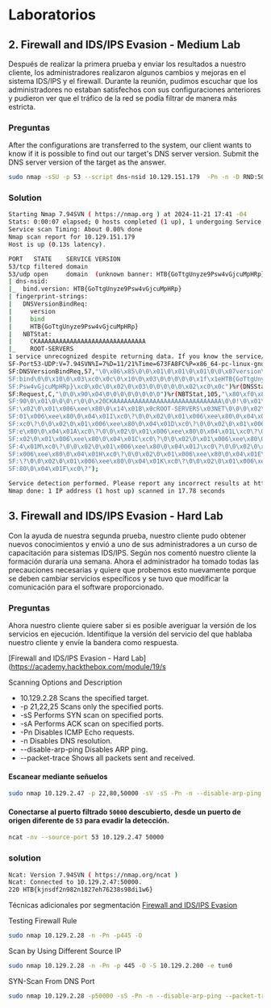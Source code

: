 

# Laboratorios
##  2. Firewall and IDS/IPS Evasion - Medium Lab
Después de realizar la primera prueba y enviar los resultados a nuestro cliente, los administradores realizaron algunos cambios y mejoras en el sistema IDS/IPS y el firewall. Durante la reunión, pudimos escuchar que los administradores no estaban satisfechos con sus configuraciones anteriores y pudieron ver que el tráfico de la red se podía filtrar de manera más estricta.
### Preguntas
After the configurations are transferred to the system, our client wants to know if it is possible to find out our target's DNS server version. Submit the DNS server version of the target as the answer.

```bash
sudo nmap -sSU -p 53 --script dns-nsid 10.129.151.179  -Pn -n -D RND:50 --max-retries 50 -sV 
```

### Solution
```bash
Starting Nmap 7.94SVN ( https://nmap.org ) at 2024-11-21 17:41 -04
Stats: 0:00:07 elapsed; 0 hosts completed (1 up), 1 undergoing Service Scan
Service scan Timing: About 0.00% done
Nmap scan report for 10.129.151.179
Host is up (0.13s latency).

PORT   STATE    SERVICE VERSION
53/tcp filtered domain
53/udp open     domain  (unknown banner: HTB{GoTtgUnyze9Psw4vGjcuMpHRp})
| dns-nsid: 
|_  bind.version: HTB{GoTtgUnyze9Psw4vGjcuMpHRp}
| fingerprint-strings: 
|   DNSVersionBindReq: 
|     version
|     bind
|     HTB{GoTtgUnyze9Psw4vGjcuMpHRp}
|   NBTStat: 
|     CKAAAAAAAAAAAAAAAAAAAAAAAAAAAAAA
|_    ROOT-SERVERS
1 service unrecognized despite returning data. If you know the service/version, please submit the following fingerprint at https://nmap.org/cgi-bin/submit.cgi?new-service :
SF-Port53-UDP:V=7.94SVN%I=7%D=11/21%Time=673FA8FC%P=x86_64-pc-linux-gnu%r(
SF:DNSVersionBindReq,57,"\0\x06\x85\0\0\x01\0\x01\0\x01\0\0\x07version\x04
SF:bind\0\0\x10\0\x03\xc0\x0c\0\x10\0\x03\0\0\0\0\0\x1f\x1eHTB{GoTtgUnyze9
SF:Psw4vGjcuMpHRp}\xc0\x0c\0\x02\0\x03\0\0\0\0\0\x02\xc0\x0c")%r(DNSStatus
SF:Request,C,"\0\0\x90\x04\0\0\0\0\0\0\0\0")%r(NBTStat,105,"\x80\xf0\x80\x
SF:90\0\x01\0\0\0\r\0\0\x20CKAAAAAAAAAAAAAAAAAAAAAAAAAAAAAA\0\0!\0\x01\0\0
SF:\x02\0\x01\x006\xee\x80\0\x14\x01B\x0cROOT-SERVERS\x03NET\0\0\0\x02\0\x
SF:01\x006\xee\x80\0\x04\x01I\xc0\?\0\0\x02\0\x01\x006\xee\x80\0\x04\x01G\
SF:xc0\?\0\0\x02\0\x01\x006\xee\x80\0\x04\x01D\xc0\?\0\0\x02\0\x01\x006\xe
SF:e\x80\0\x04\x01A\xc0\?\0\0\x02\0\x01\x006\xee\x80\0\x04\x01L\xc0\?\0\0\
SF:x02\0\x01\x006\xee\x80\0\x04\x01C\xc0\?\0\0\x02\0\x01\x006\xee\x80\0\x0
SF:4\x01M\xc0\?\0\0\x02\0\x01\x006\xee\x80\0\x04\x01J\xc0\?\0\0\x02\0\x01\
SF:x006\xee\x80\0\x04\x01H\xc0\?\0\0\x02\0\x01\x006\xee\x80\0\x04\x01E\xc0
SF:\?\0\0\x02\0\x01\x006\xee\x80\0\x04\x01K\xc0\?\0\0\x02\0\x01\x006\xee\x
SF:80\0\x04\x01F\xc0\?");

Service detection performed. Please report any incorrect results at https://nmap.org/submit/ .
Nmap done: 1 IP address (1 host up) scanned in 17.78 seconds
```


## 3. Firewall and IDS/IPS Evasion - Hard Lab
Con la ayuda de nuestra segunda prueba, nuestro cliente pudo obtener nuevos conocimientos y envió a uno de sus administradores a un curso de capacitación para sistemas IDS/IPS. Según nos comentó nuestro cliente la formación duraría una semana. Ahora el administrador ha tomado todas las precauciones necesarias y quiere que probemos esto nuevamente porque se deben cambiar servicios específicos y se tuvo que modificar la comunicación para el software proporcionado.


### Preguntas
Ahora nuestro cliente quiere saber si es posible averiguar la versión de los servicios en ejecución. Identifique la versión del servicio del que hablaba nuestro cliente y envíe la bandera como respuesta.



[Firewall and IDS/IPS Evasion - Hard Lab](https://academy.hackthebox.com/module/19/s

Scanning Options and Description  

* 10.129.2.28	Scans the specified target.
* -p 21,22,25	Scans only the specified ports.
* -sS	Performs SYN scan on specified ports.
* -sA	Performs ACK scan on specified ports.
* -Pn	Disables ICMP Echo requests.
* -n	Disables DNS resolution.
* --disable-arp-ping	Disables ARP ping.
* --packet-trace	Shows all packets sent and received.

#### Escanear mediante señuelos
  
```bash
sudo nmap 10.129.2.47 -p 22,80,50000 -sV -sS -Pn -n --disable-arp-ping --packet-trace --source-port 53 -e tun0 -D RND:10
```  

#### Conectarse al puerto filtrado `50000` descubierto, desde un puerto de origen diferente de `53` para evadir la detección.

```bash
ncat -nv --source-port 53 10.129.2.47 50000
```  

### solution

```bash
Ncat: Version 7.94SVN ( https://nmap.org/ncat )
Ncat: Connected to 10.129.2.47:50000.
220 HTB{kjnsdf2n982n1827eh76238s98di1w6}
```
Técnicas adicionales por segmentación [Firewall and IDS/IPS Evasion](https://academy.hackthebox.com/module/19/section/106)  

Testing Firewall Rule  

```bash
sudo nmap 10.129.2.28 -n -Pn -p445 -O
```

Scan by Using Different Source IP  

```bash
sudo nmap 10.129.2.28 -n -Pn -p 445 -O -S 10.129.2.200 -e tun0
```  

SYN-Scan From DNS Port  

```bash
sudo nmap 10.129.2.28 -p50000 -sS -Pn -n --disable-arp-ping --packet-trace --source-port 53
```  
